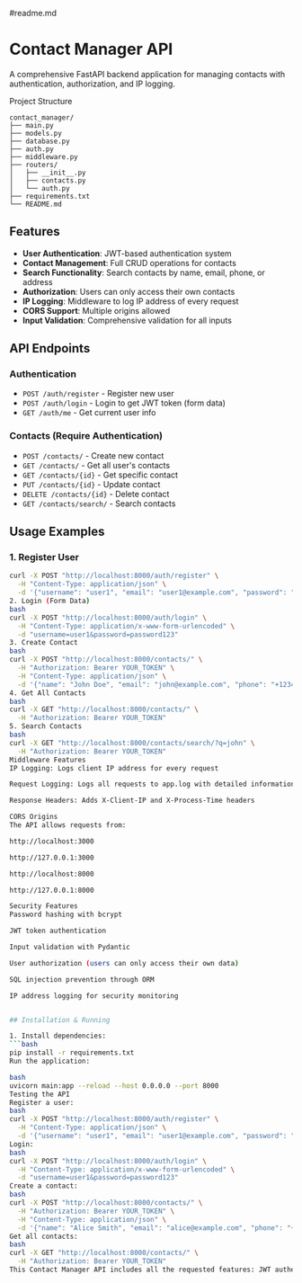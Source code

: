 #readme.md

# Contact Manager API

A comprehensive FastAPI backend application for managing contacts with authentication, authorization, and IP logging.

Project Structure
```
contact_manager/
├── main.py
├── models.py
├── database.py
├── auth.py
├── middleware.py
├── routers/
│   ├── __init__.py
│   ├── contacts.py
│   └── auth.py
├── requirements.txt
└── README.md
```

## Features

- **User Authentication**: JWT-based authentication system
- **Contact Management**: Full CRUD operations for contacts
- **Search Functionality**: Search contacts by name, email, phone, or address
- **Authorization**: Users can only access their own contacts
- **IP Logging**: Middleware to log IP address of every request
- **CORS Support**: Multiple origins allowed
- **Input Validation**: Comprehensive validation for all inputs

## API Endpoints

### Authentication
- `POST /auth/register` - Register new user
- `POST /auth/login` - Login to get JWT token (form data)
- `GET /auth/me` - Get current user info

### Contacts (Require Authentication)
- `POST /contacts/` - Create new contact
- `GET /contacts/` - Get all user's contacts
- `GET /contacts/{id}` - Get specific contact
- `PUT /contacts/{id}` - Update contact
- `DELETE /contacts/{id}` - Delete contact
- `GET /contacts/search/` - Search contacts

## Usage Examples

### 1. Register User
```bash
curl -X POST "http://localhost:8000/auth/register" \
  -H "Content-Type: application/json" \
  -d '{"username": "user1", "email": "user1@example.com", "password": "password123"}'
2. Login (Form Data)
bash
curl -X POST "http://localhost:8000/auth/login" \
  -H "Content-Type: application/x-www-form-urlencoded" \
  -d "username=user1&password=password123"
3. Create Contact
bash
curl -X POST "http://localhost:8000/contacts/" \
  -H "Authorization: Bearer YOUR_TOKEN" \
  -H "Content-Type: application/json" \
  -d '{"name": "John Doe", "email": "john@example.com", "phone": "+1234567890", "address": "123 Main St"}'
4. Get All Contacts
bash
curl -X GET "http://localhost:8000/contacts/" \
  -H "Authorization: Bearer YOUR_TOKEN"
5. Search Contacts
bash
curl -X GET "http://localhost:8000/contacts/search/?q=john" \
  -H "Authorization: Bearer YOUR_TOKEN"
Middleware Features
IP Logging: Logs client IP address for every request

Request Logging: Logs all requests to app.log with detailed information

Response Headers: Adds X-Client-IP and X-Process-Time headers

CORS Origins
The API allows requests from:

http://localhost:3000

http://127.0.0.1:3000

http://localhost:8000

http://127.0.0.1:8000

Security Features
Password hashing with bcrypt

JWT token authentication

Input validation with Pydantic

User authorization (users can only access their own data)

SQL injection prevention through ORM

IP address logging for security monitoring


## Installation & Running

1. Install dependencies:
```bash
pip install -r requirements.txt
Run the application:

bash
uvicorn main:app --reload --host 0.0.0.0 --port 8000
Testing the API
Register a user:
bash
curl -X POST "http://localhost:8000/auth/register" \
  -H "Content-Type: application/json" \
  -d '{"username": "user1", "email": "user1@example.com", "password": "password123"}'
Login:
bash
curl -X POST "http://localhost:8000/auth/login" \
  -H "Content-Type: application/x-www-form-urlencoded" \
  -d "username=user1&password=password123"
Create a contact:
bash
curl -X POST "http://localhost:8000/contacts/" \
  -H "Authorization: Bearer YOUR_TOKEN" \
  -H "Content-Type: application/json" \
  -d '{"name": "Alice Smith", "email": "alice@example.com", "phone": "+1234567890"}'
Get all contacts:
bash
curl -X GET "http://localhost:8000/contacts/" \
  -H "Authorization: Bearer YOUR_TOKEN"
This Contact Manager API includes all the requested features: JWT authentication, contact CRUD operations, dependency injection for database, IP logging middleware, and CORS support.